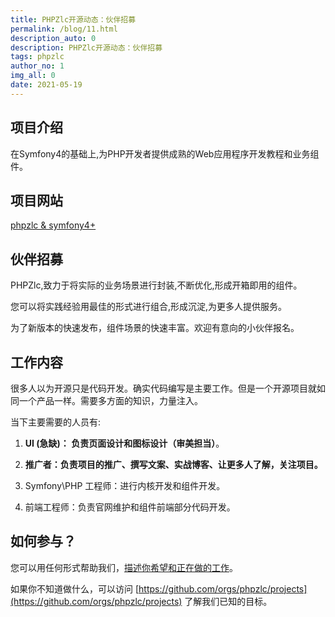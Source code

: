 ```yaml
---
title: PHPZlc开源动态：伙伴招募
permalink: /blog/11.html
description_auto: 0
description: PHPZlc开源动态：伙伴招募
tags: phpzlc
author_no: 1
img_all: 0
date: 2021-05-19
---
```


## 项目介绍

在Symfony4的基础上,为PHP开发者提供成熟的Web应用程序开发教程和业务组件。

## 项目网站

[phpzlc & symfony4+](https://phpzlc.com/)

## 伙伴招募

PHPZlc,致力于将实际的业务场景进行封装,不断优化,形成开箱即用的组件。

您可以将实践经验用最佳的形式进行组合,形成沉淀,为更多人提供服务。

为了新版本的快速发布，组件场景的快速丰富。欢迎有意向的小伙伴报名。

## 工作内容

很多人以为开源只是代码开发。确实代码编写是主要工作。但是一个开源项目就如同一个产品一样。需要多方面的知识，力量注入。

当下主要需要的人员有:

1. **UI (急缺)： 负责页面设计和图标设计（审美担当）**。

2. **推广者：负责项目的推广、撰写文案、实战博客、让更多人了解，关注项目。**

3. Symfony\PHP 工程师：进行内核开发和组件开发。

4. 前端工程师：负责官网维护和组件前端部分代码开发。

## 如何参与？

您可以用任何形式帮助我们，[描述你希望和正在做的工作](https://github.com/phpzlc/phpzlc/issues/9)。

如果你不知道做什么，可以访问 [https://github.com/orgs/phpzlc/projects](https://github.com/orgs/phpzlc/projects) 了解我们已知的目标。